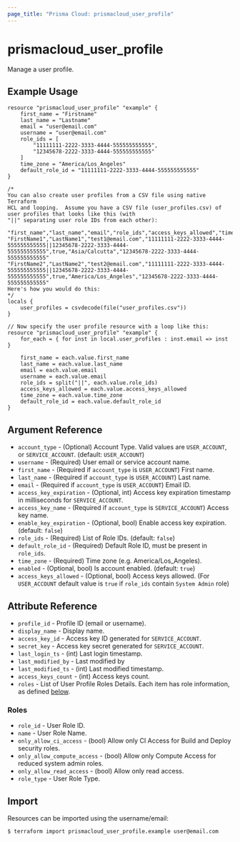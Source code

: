 ```yaml
---
page_title: "Prisma Cloud: prismacloud_user_profile"
---
```


# prismacloud_user_profile

Manage a user profile.

## Example Usage

```hcl
resource "prismacloud_user_profile" "example" {
    first_name = "Firstname"
    last_name = "Lastname"
    email = "user@email.com"
    username = "user@email.com"
    role_ids = [
        "11111111-2222-3333-4444-555555555555",
        "12345678-2222-3333-4444-555555555555"
    ]
    time_zone = "America/Los_Angeles"
    default_role_id = "11111111-2222-3333-4444-555555555555"
}

/*
You can also create user profiles from a CSV file using native Terraform
HCL and looping.  Assume you have a CSV file (user_profiles.csv) of user profiles that looks like this (with
"||" separating user role IDs from each other):

"first_name","last_name","email","role_ids","access_keys_allowed","time_zone","default_role_id"
"FirstName1","LastName1","test1@email.com","11111111-2222-3333-4444-555555555555||12345678-2222-3333-4444-555555555555",true,"Asia/Calcutta","12345678-2222-3333-4444-555555555555"
"FirstName2","LastName2","test2@email.com","11111111-2222-3333-4444-555555555555||12345678-2222-3333-4444-555555555555",true,"America/Los_Angeles","12345678-2222-3333-4444-555555555555"
Here's how you would do this:
*/
locals {
    user_profiles = csvdecode(file("user_profiles.csv"))
}

// Now specify the user profile resource with a loop like this:
resource "prismacloud_user_profile" "example" {
    for_each = { for inst in local.user_profiles : inst.email => inst }

    first_name = each.value.first_name
    last_name = each.value.last_name
    email = each.value.email
    username = each.value.email
    role_ids = split("||", each.value.role_ids)
    access_keys_allowed = each.value.access_keys_allowed
    time_zone = each.value.time_zone
    default_role_id = each.value.default_role_id
}
```

## Argument Reference

* `account_type` - (Optional) Account Type. Valid values are `USER_ACCOUNT`, or `SERVICE_ACCOUNT`. (default: `USER_ACCOUNT`)
* `username` - (Required) User email or service account name.
* `first_name` - (Required if `account_type` is `USER_ACCOUNT`) First name.
* `last_name` - (Required if `account_type` is `USER_ACCOUNT`) Last name.
* `email` - (Required if `account_type` is `USER_ACCOUNT`) Email ID.
* `access_key_expiration` - (Optional, int) Access key expiration timestamp in milliseconds for `SERVICE_ACCOUNT`.
* `access_key_name` - (Required if `account_type` is `SERVICE_ACCOUNT`) Access key name.
* `enable_key_expiration` - (Optional, bool) Enable access key expiration. (default: `false`)
* `role_ids` - (Required) List of Role IDs. (default: `false`)
* `default_role_id` - (Required) Default Role ID, must be present in `role_ids`.
* `time_zone` - (Required) Time zone (e.g. America/Los_Angeles).
* `enabled` - (Optional, bool) Is account enabled. (default: `true`)
* `access_keys_allowed` - (Optional, bool) Access keys allowed. (For `USER_ACCOUNT` default value is `true` if `role_ids` contain `System Admin` role)

## Attribute Reference

* `profile_id` - Profile ID (email or username).
* `display_name` - Display name.
* `access_key_id` - Access key ID generated for `SERVICE_ACCOUNT`.
* `secret_key` - Access key secret generated for `SERVICE_ACCOUNT`.
* `last_login_ts` - (int) Last login timestamp.
* `last_modified_by` - Last modified by
* `last_modified_ts` - (int) Last modified timestamp.
* `access_keys_count` - (int) Access keys count.
* `roles` - List of User Profile Roles Details. Each item has role information, as defined [below](#roles).

### Roles
* `role_id` - User Role ID.
* `name` - User Role Name.
* `only_allow_ci_access` - (bool) Allow only CI Access for Build and Deploy security roles.
* `only_allow_compute_access` - (bool) Allow only Compute Access for reduced system admin roles.
* `only_allow_read_access` - (bool) Allow only read access.
* `role_type` - User Role Type.


## Import

Resources can be imported using the username/email:

```
$ terraform import prismacloud_user_profile.example user@email.com
```